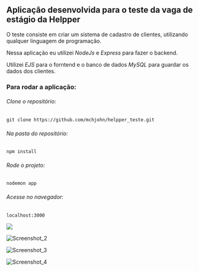 ## **Aplicação desenvolvida para o teste da vaga de estágio da Helpper**

O teste consiste em criar um sistema de cadastro de clientes, utilizando qualquer linguagem de programação.

 

Nessa aplicação eu utilizei *NodeJs* e *Express* para fazer o backend.

Utilizei *EJS* para o forntend e o banco de dados *MySQL* para guardar os dados dos clientes.

 

### Para rodar a aplicação:

###### Clone o repositório:

`git clone https://github.com/mchjohn/helpper_teste.git`

###### Na pasta do repositório:

`npm install`

###### Rode o projeto:

`nodemon app`

###### Acesse no navegador:

`localhost:3000` 



![](D:\programacao\job_tests\helpper_teste\src\public\images\Screenshot_1.png)

![Screenshot_2](D:\programacao\job_tests\helpper_teste\src\public\images\Screenshot_2.png)

![Screenshot_3](D:\programacao\job_tests\helpper_teste\src\public\images\Screenshot_3.png)

![Screenshot_4](D:\programacao\job_tests\helpper_teste\src\public\images\Screenshot_4.png)